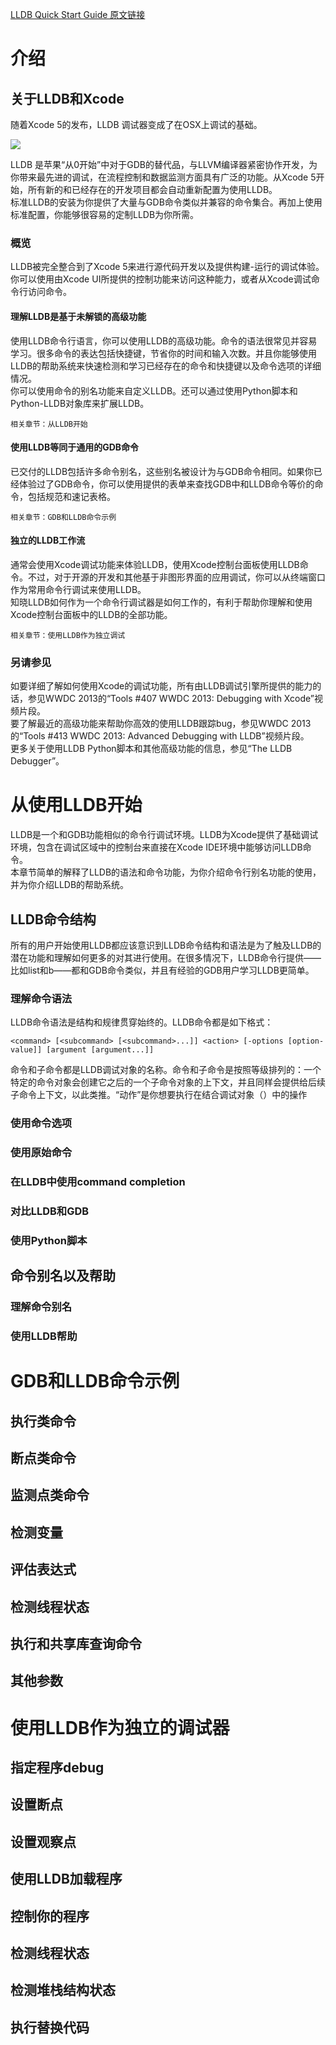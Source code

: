 [LLDB Quick Start Guide 原文链接](https://developer.apple.com/library/content/documentation/IDEs/Conceptual/gdb_to_lldb_transition_guide/document/Introduction.html#//apple_ref/doc/uid/TP40012917)

# 介绍
## 关于LLDB和Xcode

随着Xcode 5的发布，LLDB 调试器变成了在OSX上调试的基础。  

![](https://developer.apple.com/library/archive/documentation/IDEs/Conceptual/gdb_to_lldb_transition_guide/art/lldb_in_xc5_command_window_2x.png)  

LLDB 是苹果“从0开始”中对于GDB的替代品，与LLVM编译器紧密协作开发，为你带来最先进的调试，在流程控制和数据监测方面具有广泛的功能。从Xcode 5开始，所有新的和已经存在的开发项目都会自动重新配置为使用LLDB。  
标准LLDB的安装为你提供了大量与GDB命令类似并兼容的命令集合。再加上使用标准配置，你能够很容易的定制LLDB为你所需。

### 概览

LLDB被完全整合到了Xcode 5来进行源代码开发以及提供构建-运行的调试体验。你可以使用由Xcode UI所提供的控制功能来访问这种能力，或者从Xcode调试命令行访问命令。  

#### 理解LLDB是基于未解锁的高级功能

使用LLDB命令行语言，你可以使用LLDB的高级功能。命令的语法很常见并容易学习。很多命令的表达包括快捷键，节省你的时间和输入次数。并且你能够使用LLDB的帮助系统来快速检测和学习已经存在的命令和快捷键以及命令选项的详细情况。  
你可以使用命令的别名功能来自定义LLDB。还可以通过使用Python脚本和Python-LLDB对象库来扩展LLDB。

```
相关章节：从LLDB开始
```

#### 使用LLDB等同于通用的GDB命令

已交付的LLDB包括许多命令别名，这些别名被设计为与GDB命令相同。如果你已经体验过了GDB命令，你可以使用提供的表单来查找GDB中和LLDB命令等价的命令，包括规范和速记表格。

```
相关章节：GDB和LLDB命令示例
```

#### 独立的LLDB工作流

通常会使用Xcode调试功能来体验LLDB，使用Xcode控制台面板使用LLDB命令。不过，对于开源的开发和其他基于非图形界面的应用调试，你可以从终端窗口作为常用命令行调试来使用LLDB。  
知晓LLDB如何作为一个命令行调试器是如何工作的，有利于帮助你理解和使用Xcode控制台面板中的LLDB的全部功能。  

```
相关章节：使用LLDB作为独立调试
```

### 另请参见

如要详细了解如何使用Xcode的调试功能，所有由LLDB调试引擎所提供的能力的话，参见WWDC 2013的“Tools #407 WWDC 2013: Debugging with Xcode”视频片段。  
要了解最近的高级功能来帮助你高效的使用LLDB跟踪bug，参见WWDC 2013的“Tools #413 WWDC 2013: Advanced Debugging with LLDB”视频片段。  
更多关于使用LLDB Python脚本和其他高级功能的信息，参见“The LLDB Debugger”。

# 从使用LLDB开始

LLDB是一个和GDB功能相似的命令行调试环境。LLDB为Xcode提供了基础调试环境，包含在调试区域中的控制台来直接在Xcode IDE环境中能够访问LLDB命令。  
本章节简单的解释了LLDB的语法和命令功能，为你介绍命令行别名功能的使用，并为你介绍LLDB的帮助系统。

## LLDB命令结构

所有的用户开始使用LLDB都应该意识到LLDB命令结构和语法是为了触及LLDB的潜在功能和理解如何更多的对其进行使用。在很多情况下，LLDB命令行提供——比如list和b——都和GDB命令类似，并且有经验的GDB用户学习LLDB更简单。  

### 理解命令语法

LLDB命令语法是结构和规律贯穿始终的。LLDB命令都是如下格式：  

	<command> [<subcommand> [<subcommand>...]] <action> [-options [option-value]] [argument [argument...]]

命令和子命令都是LLDB调试对象的名称。命令和子命令是按照等级排列的：一个特定的命令对象会创建它之后的一个子命令对象的上下文，并且同样会提供给后续子命令上下文，以此类推。“动作”是你想要执行在结合调试对象（）中的操作

### 使用命令选项

### 使用原始命令

### 在LLDB中使用command completion

### 对比LLDB和GDB

### 使用Python脚本

## 命令别名以及帮助

### 理解命令别名

### 使用LLDB帮助

# GDB和LLDB命令示例

## 执行类命令

## 断点类命令

## 监测点类命令

## 检测变量

## 评估表达式

## 检测线程状态

## 执行和共享库查询命令

## 其他参数

# 使用LLDB作为独立的调试器

## 指定程序debug

## 设置断点

## 设置观察点

## 使用LLDB加载程序

## 控制你的程序

## 检测线程状态

## 检测堆栈结构状态

## 执行替换代码